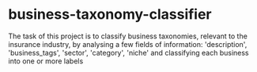 # business-taxonomy-classifier
The task of this project is to classify business taxonomies, relevant to the insurance industry, by analysing a few fields of information: 'description', 'business_tags', 'sector', 'category', 'niche' and classifying each business into one or more labels
